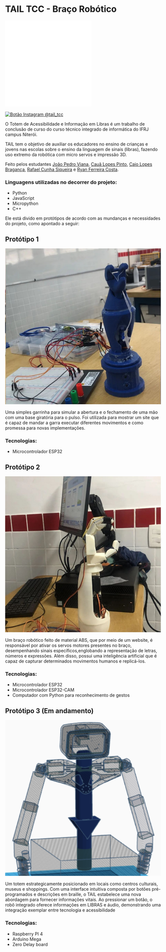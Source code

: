 # TAIL TCC - Braço Robótico

![Logo TAIL](<proto2/riw/cpython/static/images/taillogotipow 1.png>)

[![Botão Instagram](https://camo.githubusercontent.com/5c3f3164b340475c38f1ec3d8c6d0c6e8656fbccac25d06cfb86477079b88638/68747470733a2f2f696d672e736869656c64732e696f2f62616467652f696e7374616772616d2d2532334534343035462e7376673f267374796c653d666f722d7468652d6261646765266c6f676f3d696e7374616772616d266c6f676f436f6c6f723d7768697465) @tail_tcc](www.instagram.com/tail_tcc)

O Totem de Acessibilidade e Informação em Libras é um trabalho de conclusão de curso do curso técnico integrado de informática do IFRJ campus Niterói.

TAIL tem o objetivo de auxiliar os educadores no ensino de crianças e jovens nas escolas sobre o ensino da linguagem de sinais (libras), fazendo uso extremo da robótica com micro servos e impressão 3D.

Feito pelos estudantes [João Pedro Viana](www.instagram.com/o_joaop3dro), [Cauã Lopes Pinto](www.instagram.com/caua_lp10), [ Caio Lopes Bragança](www.instagram.com/qcaiolopes), [Rafael Cunha Siqueira](www.instagram.com/rafaelcuns) e [Ryan Ferreira Costa](www.instagram.com/ryanfcosta).

### Linguagens utilizadas no decorrer do projeto:

- Python
- JavaScript
- Micropython
- C++

Ele está divido em protótipos de acordo com as mundanças e necessidades do projeto, como apontado a seguir:

## Protótipo 1
![Protótipo 1](images/proto1.jpg)

Uma simples garrinha para simular a abertura e o fechamento de uma mão com uma base giratória para o pulso. Foi utilizada para mostrar um site que é capaz de mandar a garra executar diferentes movimentos e como promessa para novas implementações.

### Tecnologias:

- Microcontrolador ESP32

## Protótipo 2
![Protótipo 2](images/proto2.jpg)

Um braço robótico feito de material ABS, que por meio de um website, é responsável por ativar os servos motores presentes no braço, desempenhando sinais específicos,englobando a representação de letras, números e expressões. Além disso, possui uma inteligência artificial que é capaz de capturar determinados movimentos humanos e replicá-los.

### Tecnologias:

- Microcontrolador ESP32
- Microcontrolador ESP32-CAM
- Computador com Python para reconhecimento de gestos

## Protótipo 3 (Em andamento)
![Protótipo 3](images/proto3.png)

Um totem estrategicamente posicionado em locais como centros culturais, museus e shoppings. Com uma interface intuitiva composta por botões pré-programados e descrições em braille, o TAIL estabelece uma nova abordagem para fornecer informações vitais. Ao pressionar um botão, o robô integrado oferece informações em LIBRAS e áudio, demonstrando uma integração exemplar entre tecnologia e acessibilidade

### Tecnologias:

- Raspberry PI 4
- Arduino Mega
- Zero Delay board